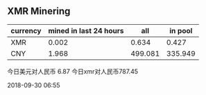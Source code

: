 ## XMR Minering

|currency|mined in last 24 hours|all|in pool|
|---|---|---|---|
|XMR|0.002|0.634|0.427|
|CNY|1.968|499.081|335.949|

今日美元对人民币 6.87	今日xmr对人民币787.45


2018-09-30 06:55